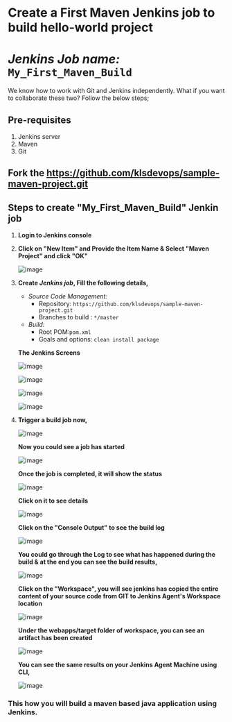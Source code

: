 # Create a First Maven Jenkins job to build hello-world project 
# *Jenkins Job name:* `My_First_Maven_Build`

We know how to work with Git and Jenkins independently. What if you want to collaborate these two?  Follow the below steps;

## Pre-requisites

1. Jenkins server 
2. Maven
3. Git

## Fork the https://github.com/klsdevops/sample-maven-project.git

## Steps to create "My_First_Maven_Build" Jenkin job
1. **Login to Jenkins console**
2. **Click on "New Item" and Provide the Item Name & Select "Maven Project" and click "OK"**
    
    ![image](https://user-images.githubusercontent.com/90503660/135743522-6cb00440-393c-4e53-850e-d6ba3f3bdef4.png)

3. **Create *Jenkins job*, Fill the following details,**
   - *Source Code Management:*
      - Repository: `https://github.com/klsdevops/sample-maven-project.git`
      - Branches to build : `*/master`  
   - *Build:*
     - Root POM:`pom.xml`
     - Goals and options: `clean install package`

    **The Jenkins Screens**
    
    ![image](https://user-images.githubusercontent.com/90503660/135743654-8658b060-e6c9-45bf-9547-4780318ca3ea.png)

    ![image](https://user-images.githubusercontent.com/90503660/135743679-a24ae68f-f933-44a3-af56-791724c484da.png)
  
    ![image](https://user-images.githubusercontent.com/90503660/135743711-784e3eff-2fdb-4f76-abe6-cc57cdcd4ed2.png)

    ![image](https://user-images.githubusercontent.com/90503660/135743756-b384e47c-b7be-47f0-a456-82fac6d45bdc.png)

4. **Trigger a build job now,**
    
    ![image](https://user-images.githubusercontent.com/90503660/135743823-85e83446-c6cc-45c3-aed9-145fd118a5e9.png)

    **Now you could see a job has started**
    
    ![image](https://user-images.githubusercontent.com/90503660/135743844-f7af4db8-a8cc-4015-adb4-cdf1ded7941c.png)

    **Once the job is completed, it will show the status** 
    
    ![image](https://user-images.githubusercontent.com/90503660/135743865-366653d6-eeb3-42f5-be78-bddc0ee6d130.png)

    **Click on it to see details**
    
    ![image](https://user-images.githubusercontent.com/90503660/135743881-09e9d44c-818c-4723-b9c0-656e864a53b7.png)

    **Click on the "Console Output" to see the build log**
    
    ![image](https://user-images.githubusercontent.com/90503660/135743923-20daee5a-793e-4fec-b673-11a1d2c0759a.png)

    **You could go through the Log to see what has happened during the build & at the end you can see the build results,**
    
    ![image](https://user-images.githubusercontent.com/90503660/135743947-0529db4b-09a5-452b-bebe-3f25c6fc1bb5.png)

    **Click on the "Workspace", you will see jenkins has copied the entire content of your source code from GIT to Jenkins Agent's Workspace location**
    
    ![image](https://user-images.githubusercontent.com/90503660/135744042-06d05c60-6170-4296-806f-eda0e931efc3.png)

    **Under the webapps/target folder of workspace, you can see an artifact has been created**
    
    ![image](https://user-images.githubusercontent.com/90503660/135744093-20f97719-3820-4fc2-9308-524ceca2adce.png)

    **You can see the same results on your Jenkins Agent Machine using CLI,**
    
    ![image](https://user-images.githubusercontent.com/90503660/135744170-230819ad-da57-4863-8e4e-d252f1256855.png)

 ### This how you will build a maven based java application using Jenkins.
